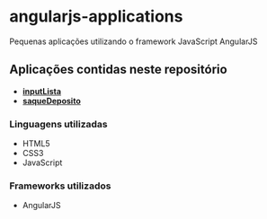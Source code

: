# angularjs-applications
Pequenas aplicações utilizando o framework JavaScript AngularJS

## Aplicações contidas neste repositório
- __[inputLista](aplicacoes/inputLista)__
- __[saqueDeposito](aplicacoes/saqueDeposito)__

### Linguagens utilizadas
* HTML5
* CSS3
* JavaScript

### Frameworks utilizados
* AngularJS